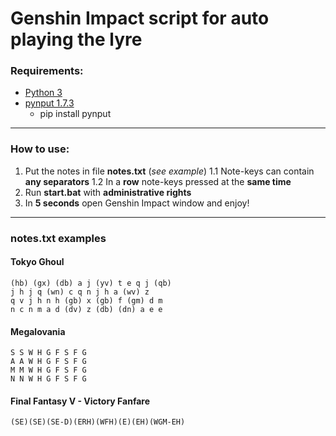 
# Genshin Impact script for auto playing the lyre

### Requirements:
- [Python 3](https://www.python.org/downloads/)
- [pynput 1.7.3](https://pypi.org/project/pynput/)
    - pip install pynput

***

### How to use:
1. Put the notes in file __notes.txt__ (_see example_)
    1.1 Note-keys can contain __any separators__
    1.2 In a __row__ note-keys pressed at the __same time__
2. Run __start.bat__ with __administrative rights__
3. In __5 seconds__ open Genshin Impact window and enjoy!

***

### notes.txt examples
#### Tokyo Ghoul
    (hb) (gx) (db) a j (yv) t e q j (qb)
    j h j q (wn) c q n j h a (wv) z
    q v j h n h (gb) x (gb) f (gm) d m
    n c n m a d (dv) z (db) (dn) a e e

#### Megalovania
    S S W H G F S F G
    A A W H G F S F G
    M M W H G F S F G
    N N W H G F S F G
#### Final Fantasy V - Victory Fanfare
    (SE)(SE)(SE-D)(ERH)(WFH)(E)(EH)(WGM-EH)